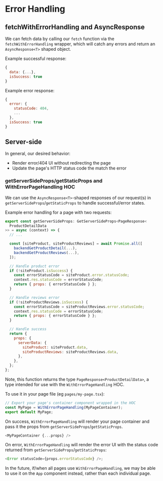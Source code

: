 # Error Handling

## fetchWithErrorHandling and AsyncResponse

We can fetch data by calling our `fetch` function via the `fetchWithErrorHandling` wrapper, which will catch any errors and return an `AsyncResponse<T>` shaped object.

Example successful response:

```javascript
{
  data: {...},
  isSuccess: true
}
```

Example error response:

```javascript
{
  error: {
    statusCode: 404,
    ...
  },
  isSuccess: true
}
```

## Server-side

In general, our desired behavior:

- Render error/404 UI without redirecting the page
- Update the page's HTTP status code the match the error

### getServerSideProps/getStaticProps and WithErrorPageHandling HOC

We can use the `AsyncResponse<T>`-shaped responses of our request(s) in `getServerSideProps`/`getStaticProps` to handle successful/error states.

Example error handling for a page with two requests:

```javascript
export const getServerSideProps: GetServerSideProps<PageResponse<
  ProductDetailData
>> = async (context) => {
  // ...

  const [siteProduct, siteProductReviews] = await Promise.all([
    backendGetProductDetail(...),
    backendGetProductReviews(...),
  ]);

  // Handle product error
  if (!siteProduct.isSuccess) {
    const errorStatusCode = siteProduct.error.statusCode;
    context.res.statusCode = errorStatusCode;
    return { props: { errorStatusCode } };
  }

  // Handle reviews error
  if (!siteProductReviews.isSuccess) {
    const errorStatusCode = siteProductReviews.error.statusCode;
    context.res.statusCode = errorStatusCode;
    return { props: { errorStatusCode } };
  }

  // Handle success
  return {
    props: {
      serverData: {
        siteProduct: siteProduct.data,
        siteProductReviews: siteProductReviews.data,
      },
    },
  };
};
```

Note, this function returns the type `PageResponse<ProductDetailData>`, a type intended for use with the `WithErrorPageHandling` HOC.

To use it in your page file (eg `pages/my-page.tsx`):

```javascript
// Export your page's container component wrapped in the HOC
const MyPage = WithErrorPageHandling(MyPageContainer);
export default MyPage;
```

On success, `WithErrorPageHandling` will render your page container and pass it the props from `getServerSideProps`/`getStaticProps`.

```javascript
<MyPageContainer {...props} />
```

On error, `WithErrorPageHandling` will render the error UI with the status code returned from `getServerSideProps`/`getStaticProps`:

```javascript
<Error statusCode={props.errorStatusCode} />;
```

In the future, if/when all pages use `WithErrorPageHandling`, we may be able to use it on the `App` component instead, rather than each individual page.
